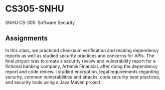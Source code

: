 # CS305-SNHU
SNHU CS-305: Software Security

## Assignments
In this class, we practiced checksum verification and reading dependency reports as well as studied security practices and concerns for APIs.
The final project was to create a security review and vulnerability report for a fictional banking company, Artemis Financial, after doing the dependency report and code review.
I studied encryption, legal requirements regarding security, common vulnerabilities and attacks, code security best practices, and security tools using a Java Maven project.
